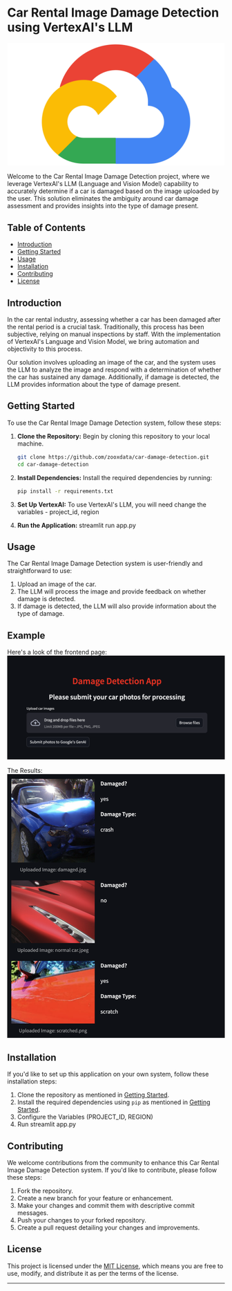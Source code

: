 # Car Rental Image Damage Detection using VertexAI's LLM

![Car Image](logo.png)

Welcome to the Car Rental Image Damage Detection project, where we leverage VertexAI's LLM (Language and Vision Model) capability to accurately determine if a car is damaged based on the image uploaded by the user. This solution eliminates the ambiguity around car damage assessment and provides insights into the type of damage present.

## Table of Contents
- [Introduction](#introduction)
- [Getting Started](#getting-started)
- [Usage](#usage)
- [Installation](#installation)
- [Contributing](#contributing)
- [License](#license)

## Introduction
In the car rental industry, assessing whether a car has been damaged after the rental period is a crucial task. Traditionally, this process has been subjective, relying on manual inspections by staff. With the implementation of VertexAI's Language and Vision Model, we bring automation and objectivity to this process.

Our solution involves uploading an image of the car, and the system uses the LLM to analyze the image and respond with a determination of whether the car has sustained any damage. Additionally, if damage is detected, the LLM provides information about the type of damage present.

## Getting Started
To use the Car Rental Image Damage Detection system, follow these steps:

1. **Clone the Repository:** Begin by cloning this repository to your local machine.

    ```bash
    git clone https://github.com/zooxdata/car-damage-detection.git
    cd car-damage-detection
    ```

2. **Install Dependencies:** Install the required dependencies by running:

    ```bash
    pip install -r requirements.txt
    ```

3. **Set Up VertexAI:** To use VertexAI's LLM, you will need change the variables - project_id, region

4. **Run the Application:** streamlit run app.py

## Usage
The Car Rental Image Damage Detection system is user-friendly and straightforward to use:

1. Upload an image of the car.
2. The LLM will process the image and provide feedback on whether damage is detected.
3. If damage is detected, the LLM will also provide information about the type of damage.

## Example
Here's a look of the frontend page:
![Main-Page](Main.png)

The Results:
![Results](Results.png)

## Installation
If you'd like to set up this application on your own system, follow these installation steps:

1. Clone the repository as mentioned in [Getting Started](#getting-started).
2. Install the required dependencies using `pip` as mentioned in [Getting Started](#getting-started).
3. Configure the Variables (PROJECT_ID, REGION)
4. Run streamlit app.py

## Contributing
We welcome contributions from the community to enhance this Car Rental Image Damage Detection system. If you'd like to contribute, please follow these steps:

1. Fork the repository.
2. Create a new branch for your feature or enhancement.
3. Make your changes and commit them with descriptive commit messages.
4. Push your changes to your forked repository.
5. Create a pull request detailing your changes and improvements.

## License
This project is licensed under the [MIT License](LICENSE), which means you are free to use, modify, and distribute it as per the terms of the license.

---